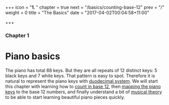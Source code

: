 +++
icon = "<b>1. </b>"
chapter = true
next = "/basics/counting-base-12"
prev = "/"
weight = 0
title = "The Basics"
date = "2017-04-02T00:04:58+11:00"

+++

### Chapter 1

# Piano basics

The piano has total 88 keys. But they are all repeats of 12 distinct keys: 5 black keys and 7 white keys. That pattern is easy to spot. Therefore it is natural to represent the piano keys with [duodecimal system](https://en.wikipedia.org/wiki/Duodecimal). We will start this chapter with learning how to [count in base 12](/basics/counting-base-12), then [mapping the piano keys](/basics/mapping-piano-keys) to the base 12 numbers, and finally understand a bit of [musical theory](/basics/basic-musical-theory) to be able to start learning beautiful piano pieces quickly.
